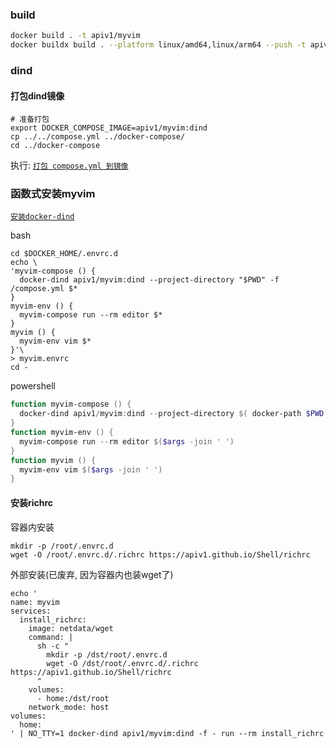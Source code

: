 ### build

```bash
docker build . -t apiv1/myvim
docker buildx build . --platform linux/amd64,linux/arm64 --push -t apiv1/myvim
```

### dind

#### 打包dind镜像

```shell
# 准备打包
export DOCKER_COMPOSE_IMAGE=apiv1/myvim:dind
cp ../../compose.yml ../docker-compose/
cd ../docker-compose
```

执行: [`打包 compose.yml 到镜像`](../docker-compose/README.md#打包配置到镜像-示例)

### 函数式安装myvim

[`安装docker-dind`](../dind/README.md#docker-dind)

bash

```shell
cd $DOCKER_HOME/.envrc.d
echo \
'myvim-compose () {
  docker-dind apiv1/myvim:dind --project-directory "$PWD" -f /compose.yml $*
}
myvim-env () {
  myvim-compose run --rm editor $*
}
myvim () {
  myvim-env vim $*
}'\
> myvim.envrc
cd -
```

powershell

```powershell
function myvim-compose () {
  docker-dind apiv1/myvim:dind --project-directory $( docker-path $PWD.Path ) -f /compose.yml $($args -join ' ')
}
function myvim-env () {
  myvim-compose run --rm editor $($args -join ' ')
}
function myvim () {
  myvim-env vim $($args -join ' ')
}
```

#### 安装richrc

容器内安装

```shell
mkdir -p /root/.envrc.d
wget -O /root/.envrc.d/.richrc https://apiv1.github.io/Shell/richrc
```

外部安装(已废弃, 因为容器内也装wget了)

```shell
echo '
name: myvim
services:
  install_richrc:
    image: netdata/wget
    command: |
      sh -c "
        mkdir -p /dst/root/.envrc.d
        wget -O /dst/root/.envrc.d/.richrc https://apiv1.github.io/Shell/richrc
      "
    volumes:
      - home:/dst/root
    network_mode: host
volumes:
  home:
' | NO_TTY=1 docker-dind apiv1/myvim:dind -f - run --rm install_richrc
```

